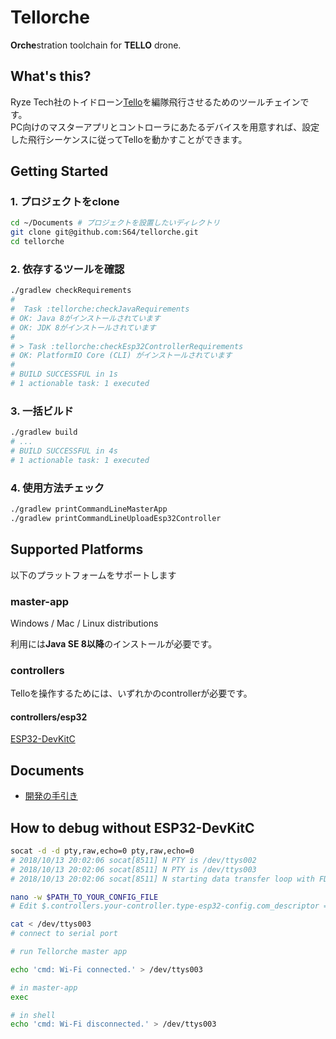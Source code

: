 # Tellorche

**Orche**stration toolchain for **TELLO** drone.

## What's this?

Ryze Tech社のトイドローン[Tello](https://amzn.to/2yz09m5)を編隊飛行させるためのツールチェインです。  
PC向けのマスターアプリとコントローラにあたるデバイスを用意すれば、設定した飛行シーケンスに従ってTelloを動かすことができます。

## Getting Started

### 1. プロジェクトをclone

```sh
cd ~/Documents # プロジェクトを設置したいディレクトリ
git clone git@github.com:S64/tellorche.git
cd tellorche
```

### 2. 依存するツールを確認

```sh
./gradlew checkRequirements
# 
#  Task :tellorche:checkJavaRequirements
# OK: Java 8がインストールされています
# OK: JDK 8がインストールされています
# 
# > Task :tellorche:checkEsp32ControllerRequirements
# OK: PlatformIO Core (CLI) がインストールされています
# 
# BUILD SUCCESSFUL in 1s
# 1 actionable task: 1 executed
```

### 3. 一括ビルド

```sh
./gradlew build
# ...
# BUILD SUCCESSFUL in 4s
# 1 actionable task: 1 executed
```

### 4. 使用方法チェック

```sh
./gradlew printCommandLineMasterApp
./gradlew printCommandLineUploadEsp32Controller
```

## Supported Platforms

以下のプラットフォームをサポートします

### master-app

Windows / Mac / Linux distributions

利用には**Java SE 8以降**のインストールが必要です。

### controllers

Telloを操作するためには、いずれかのcontrollerが必要です。

#### controllers/esp32

[ESP32-DevKitC](https://amzn.to/2OZk3B0)

## Documents

- [開発の手引き](docs/development-tutorial.md)

## How to debug **without ESP32-DevKitC**

```sh
socat -d -d pty,raw,echo=0 pty,raw,echo=0
# 2018/10/13 20:02:06 socat[8511] N PTY is /dev/ttys002
# 2018/10/13 20:02:06 socat[8511] N PTY is /dev/ttys003
# 2018/10/13 20:02:06 socat[8511] N starting data transfer loop with FDs [5,5] and [7,7]

nano -w $PATH_TO_YOUR_CONFIG_FILE
# Edit $.controllers.your-controller.type-esp32-config.com_descriptor = ${socat tty (e.g. /dev/ttys003)}

cat < /dev/ttys003
# connect to serial port

# run Tellorche master app

echo 'cmd: Wi-Fi connected.' > /dev/ttys003

# in master-app
exec

# in shell
echo 'cmd: Wi-Fi disconnected.' > /dev/ttys003
```

